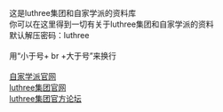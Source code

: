 这是luthree集团和自家学派的资料库
<br>
你可以在这里得到一切有关于luthree集团和自家学派的资料
<br>
默认解压密码：luthree
<br>
<br>
用“小于号+ br +大于号”来换行
<br>
<br>
[自家学派官网](http://zjxp.mysxl.cn)
<br>
[luthree集团官网](http://luthreejt.mysxl.cn)
<br>
[luthree集团官方论坛](http://threebbs.forums-free.com)
